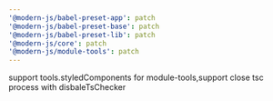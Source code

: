 ```yaml
---
'@modern-js/babel-preset-app': patch
'@modern-js/babel-preset-base': patch
'@modern-js/babel-preset-lib': patch
'@modern-js/core': patch
'@modern-js/module-tools': patch
---
```


support tools.styledComponents for module-tools,support close tsc process with disbaleTsChecker
